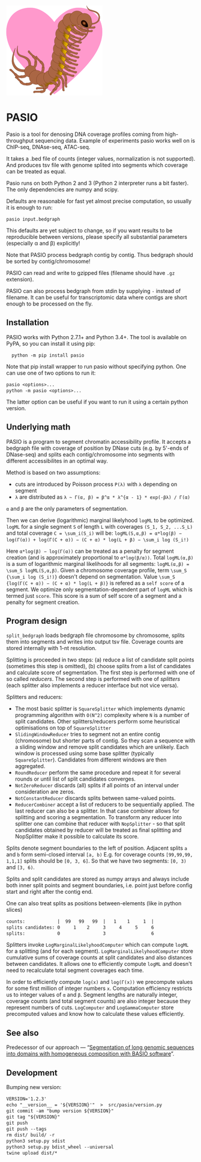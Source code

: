 ![Pasio logo](logos/pasio_256.png?raw=true "Logo")
# PASIO

Pasio is a tool for denosing DNA coverage profiles coming from high-throughput sequencing data.
Example of experiments pasio works well on is ChIP-seq, DNAse-seq, ATAC-seq.

It takes a .bed file of counts (integer values, normalization is not supported). And produces
tsv file with genome splited into segments which coverage can be treated as equal.

Pasio runs on both Python 2 and 3 (Python 2 interpreter runs a bit faster).
The only dependencies are numpy and scipy.

Defaults are reasonable for fast yet almost precise computation, so usually it is enough to run:

```
pasio input.bedgraph
```

This defaults are yet subject to change, so if you want results to be reproducible between versions, please specify all substantial parameters (especially α and β) explicitly!

Note that PASIO process bedgraph contig by contig. Thus bedgraph should be sorted by contig/chromosome!

PASIO can read and write to gzipped files (filename should have `.gz` extension).

PASIO can also process bedgraph from stdin by supplying `-` instead of filename.
It can be useful for transcriptomic data where contigs are short enough to be processed on the fly.


## Installation
PASIO works with Python 2.7.1+ and Python 3.4+. The tool is available on PyPA, so you can install it using pip:

```
  python -m pip install pasio
```


Note that pip install wrapper to run pasio without specifying python. One can use one of two options to run it:

```
pasio <options>...
python -m pasio <options>...
```

The latter option can be useful if you want to run it using a certain python version.

## Underlying math

PASIO is a program to segment chromatin accessibility profile. It accepts a bedgraph file
with coverage of position by DNase cuts (e.g. by 5'-ends of DNase-seq)
and splits each contig/chromosome into segments with different accessibilites in an optimal way.

Method is based on two assumptions:
* cuts are introduced by Poisson process `P(λ)` with `λ` depending on segment
* `λ` are distributed as `λ ~ Г(α, β) = β^α * λ^{α - 1} * exp(-βλ) / Г(α)`

`α` and `β` are the only parameters of segmentation.

Then we can derive (logarithmic) marginal likelyhood `logML` to be optimized.
`logML` for a single segment `S` of length `L` with coverages `(S_1, S_2, ...S_L)` and total coverage `C = \sum_i(S_i)` will be:
`logML(S,α,β) = α*log(β) − log(Γ(α)) + log(Γ(C + α)) − (C + α) * log(L + β) − \sum_i log (S_i!)`

Here `α*log(β) − log(Γ(α))` can be treated as a penalty for segment creation (and is approximately proportional to `α*log(β/α))`.
Total `logML(α,β)` is a sum of logarithmic marginal likelihoods for all segments: `logML(α,β) = \sum_S logML(S,α,β)`.
Given a chromosome coverage profile, term `\sum_S {\sum_i log (S_i!)}` doesn't depend on segmentation.
Value `\sum_S {log(Γ(C + α)) − (C + α) * log(L + β)}` is refered as a `self score` of a segment.
We optimize only segmentation-dependent part of `logML` which is termed just `score`.
This score is a sum of self score of a segment and a penalty for segment creation.

## Program design

`split_bedgraph` loads bedgraph file chromosome by chromosome, splits them into segments and writes into output tsv file.
Coverage counts are stored internally with 1-nt resolution.

Splitting is proceeded in two steps: (a) reduce a list of candidate split points (sometimes this step is omitted),
(b) choose splits from a list of candidates and calculate score of segmentation.
The first step is performed with one of so called *reducers*. The second step is performed
with one of *splitters* (each splitter also implements a reducer interface but not vice versa).

Splitters and reducers:
* The most basic splitter is `SquareSplitter` which implements dynamic programming algorithm
   with `O(N^2)` complexity where `N` is a number of split candidates. Other splitters/reducers perform
   some heuristical optimisations on top of `SquareSplitter`
* `SlidingWindowReducer` tries to segment not an entire contig (chromosome) but shorter parts of contig.
   So they scan a sequence with a sliding window and remove split candidates which are unlikely.
   Each window is processed using some base splitter (typically `SquareSplitter`).
   Candidates from different windows are then aggregated.
* `RoundReducer` perform the same procedure and repeat it for several rounds or until list of split candidates converges.
* `NotZeroReducer` discards (all) splits if all points of an interval under consideration are zeros.
* `NotConstantReducer` discards splits between same-valued points.
* `ReducerCombiner` accept a list of reducers to be sequentially applied. The last reducer can also be a splitter.
In that case combiner allows for splitting and scoring a segmentation. To transform any reducer into splitter one can combine
that reducer with `NopSplitter` - so that split candidates obtained by reducer will be treated as
final splitting and NopSplitter make it possible to calculate its score.

Splits denote segment boundaries to the left of position. Adjacent splits `a` and `b` form semi-closed interval `[a, b)`
E.g. for coverage counts `[99,99,99, 1,1,1]` splits should be `[0, 3, 6]`.
So that we have two segments: `[0, 3)` and `[3, 6)`.

Splits and split candidates are stored as numpy arrays and always include both inner split points and segment boundaries, i.e. point just before config start and right after the contig end.

One can also treat splits as positions between-elements (like in python slices)
```
counts:            |  99   99   99  |   1    1     1  |
splits candidates: 0     1    2     3     4     5     6
splits:            0                3                 6
```
Splitters invoke `LogMarginalLikelyhoodComputer` which can compute `logML` for a splitting (and for each segment).
`LogMarginalLikelyhoodComputer` store cumulative sums of coverage counts at split candidates
and also distances between candidates. It allows one to efficiently compute `logML` and doesn't need
to recalculate total segment coverages each time.

In order to efficiently compute `log(x)` and `log(Г(x))` we precompute values for some first million of integer numbers `x`.
Computation efficiency restricts us to integer values of `α` and `β`. Segment lengths are naturally integer,
coverage counts (and total segment counts) are also integer because they represent numbers of cuts.
`LogComputer` and `LogGammaComputer` store precomputed values and know how to calculate these values efficiently.

## See also
Predecessor of our approach — “[Segmentation of long genomic sequences into domains with homogeneous composition with BASIO software](https://doi.org/10.1093/bioinformatics/17.11.1065)”.

## Development

Bumping new version:
```
VERSION='1.2.3'
echo "__version__ = '${VERSION}'"  >  src/pasio/version.py
git commit -am "bump version ${VERSION}"
git tag "${VERSION}"
git push
git push --tags
rm dist/ build/ -r
python3 setup.py sdist
python3 setup.py bdist_wheel --universal
twine upload dist/*
```
